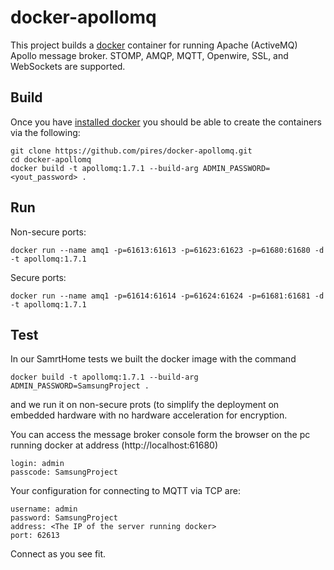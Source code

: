 docker-apollomq
==============

This project builds a [docker](http://docker.io/) container for running Apache (ActiveMQ) Apollo message broker. STOMP, AMQP, MQTT, Openwire, SSL, and WebSockets are supported.


## Build

Once you have [installed docker](https://www.docker.io/gettingstarted/#h_installation) you should be able to create the containers via the following:

```
git clone https://github.com/pires/docker-apollomq.git
cd docker-apollomq
docker build -t apollomq:1.7.1 --build-arg ADMIN_PASSWORD=<yout_password> .
```

## Run

Non-secure ports:

```
docker run --name amq1 -p=61613:61613 -p=61623:61623 -p=61680:61680 -d -t apollomq:1.7.1
```

Secure ports:

```
docker run --name amq1 -p=61614:61614 -p=61624:61624 -p=61681:61681 -d -t apollomq:1.7.1
```

## Test
In our SamrtHome tests we built the docker image with the command
```
docker build -t apollomq:1.7.1 --build-arg ADMIN_PASSWORD=SamsungProject .
```
and we run it on non-secure prots (to simplify the deployment on embedded hardware with no hardware acceleration for encryption.

You can access the message broker console form the browser on the pc running docker at address (http://localhost:61680)
```
login: admin
passcode: SamsungProject
```
Your configuration for connecting to MQTT via TCP are:
```
username: admin
password: SamsungProject
address: <The IP of the server running docker>
port: 62613
```
Connect as you see fit.
